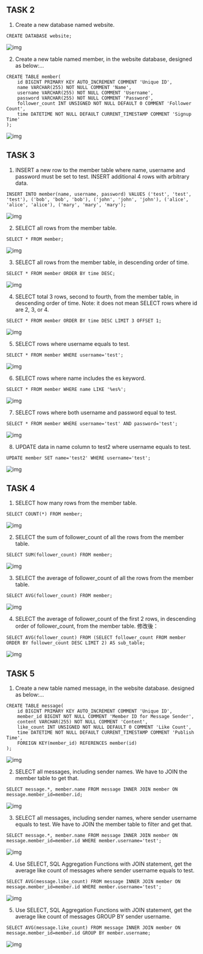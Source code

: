 ## TASK 2
1. Create a new database named website.  

```
CREATE DATABASE website;
```

![img](/week5/imgs/task2-1.png)  

2. Create a new table named member, in the website database, designed as below:...  

```
CREATE TABLE member(
    id BIGINT PRIMARY KEY AUTO_INCREMENT COMMENT 'Unique ID',
    name VARCHAR(255) NOT NULL COMMENT 'Name',
    username VARCHAR(255) NOT NULL COMMENT 'Username',
    password VARCHAR(255) NOT NULL COMMENT 'Password',
    follower_count INT UNSIGNED NOT NULL DEFAULT 0 COMMENT 'Follower Count',
    time DATETIME NOT NULL DEFAULT CURRENT_TIMESTAMP COMMENT 'Signup Time'
);
```

![img](week5/imgs/task2-2.png)

## TASK 3

1. INSERT a new row to the member table where name, username and password must be set to test. INSERT additional 4 rows with arbitrary data.  

```
INSERT INTO member(name, username, password) VALUES ('test', 'test', 'test'), ('bob', 'bob', 'bob'), ('john', 'john', 'john'), ('alice', 'alice', 'alice'), ('mary', 'mary', 'mary');
```

![img](week5/imgs/task3-1.png)

2. SELECT all rows from the member table.  

```
SELECT * FROM member;
```

![img](week5/imgs/task3-2.png)

3. SELECT all rows from the member table, in descending order of time. 

```
SELECT * FROM member ORDER BY time DESC;
```

![img](week5/imgs/task3-3.png)

4. SELECT total 3 rows, second to fourth, from the member table, in descending order of time. Note: it does not mean SELECT rows where id are 2, 3, or 4.  

```
SELECT * FROM member ORDER BY time DESC LIMIT 3 OFFSET 1;
```

![img](week5/imgs/task3-4.png)

5. SELECT rows where username equals to test.  

```
SELECT * FROM member WHERE username='test';
```

![img](week5/imgs/task3-5.png)

6. SELECT rows where name includes the es keyword.  

```
SELECT * FROM member WHERE name LIKE '%es%';
```

![img](week5/imgs/task3-6.png)

7. SELECT rows where both username and password equal to test.  

```
SELECT * FROM member WHERE username='test' AND password='test';
```

![img](week5/imgs/task3-7.png)

8. UPDATE data in name column to test2 where username equals to test. 

```
UPDATE member SET name='test2' WHERE username='test';
```

![img](week5/imgs/task3-8.png)

## TASK 4

1. SELECT how many rows from the member table.

```
SELECT COUNT(*) FROM member;
```

![img](week5/imgs/task4-1.png)

2. SELECT the sum of follower_count of all the rows from the member table.

```
SELECT SUM(follower_count) FROM member;
```

![img](week5/imgs/task4-2.png)

3. SELECT the average of follower_count of all the rows from the member table.

```
SELECT AVG(follower_count) FROM member;
```

![img](week5/imgs/task4-3.png)

4. SELECT the average of follower_count of the first 2 rows, in descending order of follower_count, from the member table.
修改後：

```
SELECT AVG(follower_count) FROM (SELECT follower_count FROM member ORDER BY follower_count DESC LIMIT 2) AS sub_table;
```

![img](week5/imgs/task4-4.png)

##  TASK 5

1. Create a new table named message, in the website database. designed as below:...

```
CREATE TABLE message(
    id BIGINT PRIMARY KEY AUTO_INCREMENT COMMENT 'Unique ID',
    member_id BIGINT NOT NULL COMMENT 'Member ID for Message Sender',
    content VARCHAR(255) NOT NULL COMMENT 'Content',
    like_count INT UNSIGNED NOT NULL DEFAULT 0 COMMENT 'Like Count',
    time DATETIME NOT NULL DEFAULT CURRENT_TIMESTAMP COMMENT 'Publish Time',
    FOREIGN KEY(member_id) REFERENCES member(id)
);
```

![img](week5/imgs/task5-1.png)

2. SELECT all messages, including sender names. We have to JOIN the member table to get that.

```
SELECT message.*, member.name FROM message INNER JOIN member ON message.member_id=member.id;
```

![img](week5/imgs/task5-2.png)

3. SELECT all messages, including sender names, where sender username equals to test. We have to JOIN the member table to filter and get that.

```
SELECT message.*, member.name FROM message INNER JOIN member ON message.member_id=member.id WHERE member.username='test';
```

![img](week5/imgs/task5-3.png)

4. Use SELECT, SQL Aggregation Functions with JOIN statement, get the average like count of messages where sender username equals to test.

```
SELECT AVG(message.like_count) FROM message INNER JOIN member ON message.member_id=member.id WHERE member.username='test';
```

![img](week5/imgs/task5-4.png)

5. Use SELECT, SQL Aggregation Functions with JOIN statement, get the average like count of messages GROUP BY sender username.

```
SELECT AVG(message.like_count) FROM message INNER JOIN member ON message.member_id=member.id GROUP BY member.username;
```

![img](week5/imgs/task5-5.png)
